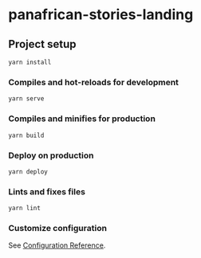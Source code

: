 # panafrican-stories-landing

## Project setup
```
yarn install
```

### Compiles and hot-reloads for development
```
yarn serve
```

### Compiles and minifies for production
```
yarn build
```

### Deploy on production
```
yarn deploy
```

### Lints and fixes files
```
yarn lint
```

### Customize configuration
See [Configuration Reference](https://cli.vuejs.org/config/).

